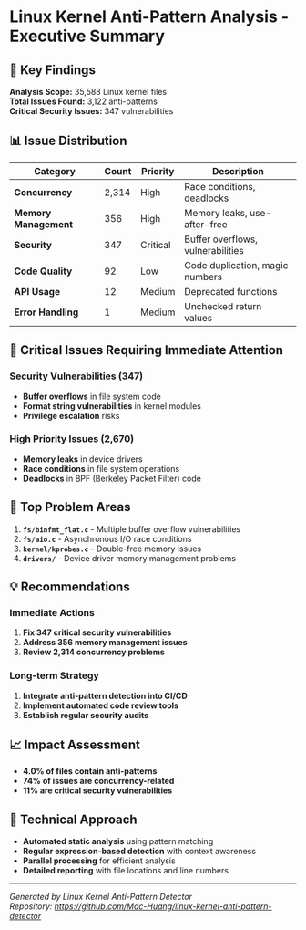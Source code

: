 # Linux Kernel Anti-Pattern Analysis - Executive Summary

## 🎯 Key Findings

**Analysis Scope:** 35,588 Linux kernel files  
**Total Issues Found:** 3,122 anti-patterns  
**Critical Security Issues:** 347 vulnerabilities  

## 📊 Issue Distribution

| Category | Count | Priority | Description |
|----------|-------|----------|-------------|
| **Concurrency** | 2,314 | High | Race conditions, deadlocks |
| **Memory Management** | 356 | High | Memory leaks, use-after-free |
| **Security** | 347 | Critical | Buffer overflows, vulnerabilities |
| **Code Quality** | 92 | Low | Code duplication, magic numbers |
| **API Usage** | 12 | Medium | Deprecated functions |
| **Error Handling** | 1 | Medium | Unchecked return values |

## 🚨 Critical Issues Requiring Immediate Attention

### Security Vulnerabilities (347)
- **Buffer overflows** in file system code
- **Format string vulnerabilities** in kernel modules
- **Privilege escalation** risks

### High Priority Issues (2,670)
- **Memory leaks** in device drivers
- **Race conditions** in file system operations
- **Deadlocks** in BPF (Berkeley Packet Filter) code

## 🎯 Top Problem Areas

1. **`fs/binfmt_flat.c`** - Multiple buffer overflow vulnerabilities
2. **`fs/aio.c`** - Asynchronous I/O race conditions  
3. **`kernel/kprobes.c`** - Double-free memory issues
4. **`drivers/`** - Device driver memory management problems

## 💡 Recommendations

### Immediate Actions
1. **Fix 347 critical security vulnerabilities**
2. **Address 356 memory management issues**
3. **Review 2,314 concurrency problems**

### Long-term Strategy
1. **Integrate anti-pattern detection into CI/CD**
2. **Implement automated code review tools**
3. **Establish regular security audits**

## 📈 Impact Assessment

- **4.0% of files contain anti-patterns**
- **74% of issues are concurrency-related**
- **11% are critical security vulnerabilities**

## 🔧 Technical Approach

- **Automated static analysis** using pattern matching
- **Regular expression-based detection** with context awareness
- **Parallel processing** for efficient analysis
- **Detailed reporting** with file locations and line numbers

---

*Generated by Linux Kernel Anti-Pattern Detector*  
*Repository: https://github.com/Mac-Huang/linux-kernel-anti-pattern-detector* 
